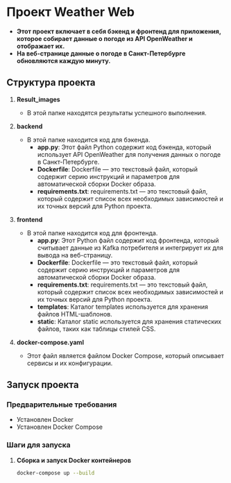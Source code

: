 # Проект Weather Web
- **Этот проект включает в себя бэкенд и фронтенд для приложения, которое собирает данные о погоде из API OpenWeather и отображает их.**
- **На веб-странице данные о погоде в Санкт-Петербурге обновляются каждую минуту.**


## Структура проекта

1. **Result_images**
   - В этой папке находятся результаты успешного выполнения.

2. **backend**
   - В этой папке находится код для бэкенда.
     - **app.py**: Этот файл Python содержит код бэкенда, который использует API OpenWeather для получения данных о погоде в Санкт-Петербурге.
     - **Dockerfile**: Dockerfile — это текстовый файл, который содержит серию инструкций и параметров для автоматической сборки Docker образа.
     - **requirements.txt**: requirements.txt — это текстовый файл, который содержит список всех необходимых зависимостей и их точных версий для Python проекта.

3. **frontend**
   - В этой папке находится код для фронтенда.
     - **app.py**: Этот Python файл содержит код фронтенда, который считывает данные из Kafka потребителя и интегрирует их для вывода на веб-страницу.
     - **Dockerfile**: Dockerfile — это текстовый файл, который содержит серию инструкций и параметров для автоматической сборки Docker образа.
     - **requirements.txt**: requirements.txt — это текстовый файл, который содержит список всех необходимых зависимостей и их точных версий для Python проекта.
     - **templates**: Каталог templates используется для хранения файлов HTML-шаблонов.
     - **static**: Каталог static используется для хранения статических файлов, таких как таблицы стилей CSS.

4. **docker-compose.yaml**
   - Этот файл является файлом Docker Compose, который описывает сервисы и их конфигурации.

## Запуск проекта

### Предварительные требования

- Установлен Docker
- Установлен Docker Compose

### Шаги для запуска

1. **Сборка и запуск Docker контейнеров**
   ```sh
   docker-compose up --build
